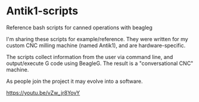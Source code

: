 # Antik1-scripts
Reference bash scripts for canned operations with beagleg

I'm sharing these scripts for example/reference. They were written for my custom CNC milling machine (named Antik1), and are hardware-specific. 

The scripts collect information from the user via command line, and output/execute G code using BeagleG. The result is a "conversational CNC" machine.

As people join the project it may evolve into a software.

https://youtu.be/vZw_jr8YovY
